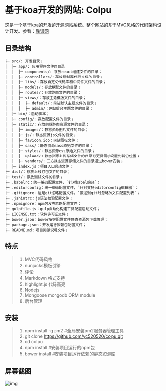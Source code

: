 # 基于koa开发的网站: Colpu
这是一个基于koa的开发的开源网站系统。整个网站的基于MVC风格的代码架构设计开发。参看：[靠谱网](http://www.colpu.com)

## 目录结构
```
├─ src/: 开发目录；
│  ├─ app/: 应用程序文件的目录
│  │  ├─ components/: 存放react组建文件的目录；
│  │  ├─ controllers/：存放控制器代码文件的目录；
│  │  ├─ libs/：存放自定义代码库和中间件文件的目录；
│  │  ├─ models/：存放模型文件的目录；
│  │  ├─ routes/：存放路由文件的目录；
│  │  ├─ views/：存放主题模版文件的目录；
│  │  │  ├─ default/：网站默认主题文件的目录；
│  │  │  ├─ admin/：网站后台主题文件的目录；
│  ├─ bin/：启动脚本；
│  ├─ config/：存放配置文件的目录；
│  ├─ static/：存放前端静态资源文件的目录；
│  │  ├─ images/：静态资源图片文件的目录；
│  │  ├─ js/：静态资源js文件的目录；
│  │  ├─ favicon.ico：网站图标文件；
│  │  ├─ sass/：静态资源sass原始文件的目录；
│  │  ├─ styles/：静态资源css原始文件的目录；
│  │  ├─ upload/：静态资源上传存储文件的目录可更具需求设置到其它位置；
│  │  ├─ vendors/：三方静态资源存储文件的目录通过bower安装；
│  ├─ index.js：项目入口启动文件；
├─ dist/：存放上线打包文件的目录；
├─ test/：存放测试文件的目录；
├─ .babelrc：统一编码配置文件，`针对babel编译`；
├─ .editorconfig：统一编码配置文件，`针对支持editorconfig编辑器`；
├─ .gitignore：这是git忽略配置文件，`推送到git时忽略的文件配置列表`；
├─ .jshintrc：js语法校验配置文件；
├─ .npmignore：npm包发布忽略配置文件；
├─ gulpfile.js：gulp自动化构建工具配置启动文件；
├─ LICENSE.txt：软件许可证文件；
├─ bower.json：bower安装配置文件静态资源包下载管理；
├─ package.json：开发运行依赖包配置文件；
├─ README.md：项目阅读说明文件；
```

## 特点
> 1. MVC代码风格
> 2. nunjucks模板引擎
> 3. 评论
> 4. Markdown 格式支持
> 5. highlight.js 代码高亮
> 6. Nodejs
> 7. Mongoose mongodb ORM module
> 8. 后台管理

## 安装
> 1. npm install -g pm2 #全局安装pm2服务器管理工具
> 2. git clone https://github.com/yc520520/colpu.git
> 3. cd colpu
> 4. npm install #安装项目运行的npm包
> 5. bower install #安装项目运行依赖的静态资源库

## 屏幕截图
![img](https://avatars3.githubusercontent.com/u/2937870?v=3&s=460)
